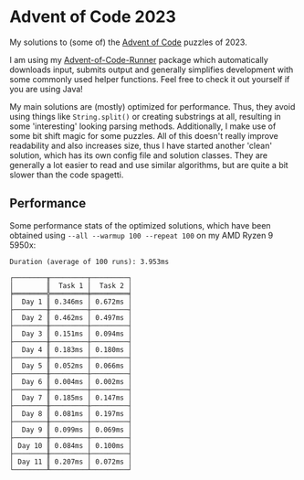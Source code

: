 # Advent of Code 2023

My solutions to (some of) the [Advent of Code](https://adventofcode.com) puzzles of 2023.

I am using my [Advent-of-Code-Runner](https://github.com/Rc-Cookie/advent-of-code-runner) package
which automatically downloads input, submits output and generally simplifies development with some
commonly used helper functions. Feel free to check it out yourself if you are using Java!

My main solutions are (mostly) optimized for performance.
Thus, they avoid using things like `String.split()` or creating substrings at all, resulting in some 'interesting' looking parsing methods.
Additionally, I make use of some bit shift magic for some puzzles.
All of this doesn't really improve readability and also increases size, thus I have started another 'clean' solution, which has its own config file and solution classes.
They are generally a lot easier to read and use similar algorithms, but are quite a bit slower than the code spagetti.

## Performance

Some performance stats of the optimized solutions, which have been obtained using `--all --warmup 100 --repeat 100` on my AMD Ryzen 9 5950x:

```
Duration (average of 100 runs): 3.953ms

┌────────╥─────────┬─────────┐
│        ║  Task 1 │  Task 2 │
╞════════╬═════════╪═════════╡
│  Day 1 ║ 0.346ms │ 0.672ms │
├────────╫─────────┼─────────┤
│  Day 2 ║ 0.462ms │ 0.497ms │
├────────╫─────────┼─────────┤
│  Day 3 ║ 0.151ms │ 0.094ms │
├────────╫─────────┼─────────┤
│  Day 4 ║ 0.183ms │ 0.180ms │
├────────╫─────────┼─────────┤
│  Day 5 ║ 0.052ms │ 0.066ms │
├────────╫─────────┼─────────┤
│  Day 6 ║ 0.004ms │ 0.002ms │
├────────╫─────────┼─────────┤
│  Day 7 ║ 0.185ms │ 0.147ms │
├────────╫─────────┼─────────┤
│  Day 8 ║ 0.081ms │ 0.197ms │
├────────╫─────────┼─────────┤
│  Day 9 ║ 0.099ms │ 0.069ms │
├────────╫─────────┼─────────┤
│ Day 10 ║ 0.084ms │ 0.100ms │
├────────╫─────────┼─────────┤
│ Day 11 ║ 0.207ms │ 0.072ms │
└────────╨─────────┴─────────┘
```
